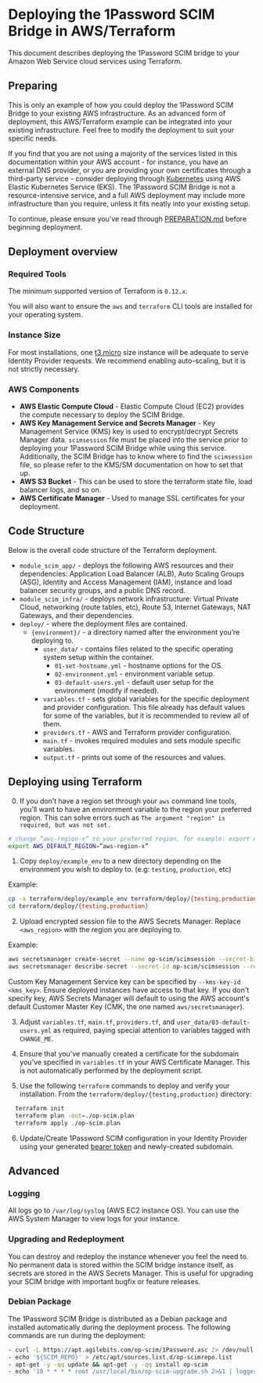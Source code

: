 # Deploying the 1Password SCIM Bridge in AWS/Terraform

This document describes deploying the 1Password SCIM bridge to your Amazon Web Service cloud services using Terraform.


## Preparing

This is only an example of how you could deploy the 1Password SCIM Bridge to your existing AWS infrastructure. As an advanced form of deployment, this AWS/Terraform example can be integrated into your existing infrastructure. Feel free to modify the deployment to suit your specific needs.

If you find that you are not using a majority of the services listed in this documentation within your AWS account - for instance, you have an external DNS provider, or you are providing your own certificates through a third-party service - consider deploying through [Kubernetes](https://github.com/1Password/scim-examples/tree/master/kubernetes/README.md) using AWS Elastic Kubernetes Service (EKS). The 1Password SCIM Bridge is not a resource-intensive service, and a full AWS deployment may include more infrastructure than you require, unless it fits neatly into your existing setup.

To continue, please ensure you've read through [PREPARATION.md](/PREPARATION.md) before beginning deployment.


## Deployment overview

### Required Tools

The minimum supported version of Terraform is `0.12.x`.

You will also want to ensure the `aws` and `terraform` CLI tools are installed for your operating system.


### Instance Size

For most installations, one [t3.micro](https://github.com/1Password/scim-examples/tree/master/aws-terraform/terraform/deploy/example_env/variables.tf#L96) size instance will be adequate to serve Identity Provider requests. We recommend enabling auto-scaling, but it is not strictly necessary.


### AWS Components

* **AWS Elastic Compute Cloud** - Elastic Compute Cloud (EC2) provides the compute necessary to deploy the SCIM Bridge.
* **AWS Key Management Service and Secrets Manager** - Key Management Service (KMS) key is used to encrypt/decrypt Secrets Manager data. `scimsession` file must be placed into the service prior to deploying your 1Password SCIM Bridge while using this service. Additionally, the SCIM Bridge has to know where to find the `scimsession` file, so please refer to the KMS/SM documentation on how to set that up.
* **AWS S3 Bucket** - This can be used to store the terraform state file, load balancer logs, and so on.
* **AWS Certificate Manager** - Used to manage SSL certificates for your deployment.


## Code Structure

Below is the overall code structure of the Terraform deployment.

- `module_scim_app/` - deploys the following AWS resources and their dependencies: Application Load Balancer (ALB), Auto Scaling Groups (ASG), Identity and Access Management (IAM), instance and load balancer security groups, and a public DNS record.
- `module_scim_infra/` - deploys network infrastructure: Virtual Private Cloud, networking (route tables, etc), Route 53, Internet Gateways, NAT Gateways, and their dependencies.
- `deploy/` - where the deployment files are contained.
    - `{environment}/` - a directory named after the environment you’re deploying to.
        - `user_data/` - contains files related to the specific operating system setup within the container.
            - `01-set-hostname.yml` - hostname options for the OS.
            - `02-environment.yml` - environment variable setup.
            - `03-default-users.yml` - default user setup for the environment (modify if needed).
        - `variables.tf` - sets global variables for the specific deployment and provider configuration. This file already has default values for some of the variables, but it is recommended to review all of them.
        - `providers.tf` - AWS and Terraform provider configuration.
        - `main.tf` - invokes required modules and sets module specific variables.
        - `output.tf` - prints out some of the resources and values.


## Deploying using Terraform

0. If you don’t have a region set through your `aws` command line tools, you’ll want to have an environment variable to the region your preferred region. This can solve errors such as `The argument "region" is required, but was not set.`

```bash
# change “aws-region-x” to your preferred region, for example: export AWS_DEFAULT_REGION=”us-east-2”
export AWS_DEFAULT_REGION=”aws-region-x”
```

1. Copy `deploy/example_env` to a new directory depending on the environment you wish to deploy to. (e.g: `testing`, `production`, etc)

Example:
```bash
cp -a terraform/deploy/example_env terraform/deploy/{testing,production}
cd terraform/deploy/{testing,production}
```

2. Upload encrypted session file to the AWS Secrets Manager. Replace `<aws_region>` with the region you are deploying to.

Example:
```bash
aws secretsmanager create-secret --name op-scim/scimsession --secret-binary file:///path/to/scimsession --region <aws_region> --cli-binary-format raw-in-base64-out
aws secretsmanager describe-secret --secret-id op-scim/scimsession --region <aws_region>
```

Custom Key Management Service key can be specified by `--kms-key-id <kms_key>`. Ensure deployed instances have access to that key. If you don't specify key, AWS Secrets Manager will default to using the AWS account's default Customer Master Key (CMK, the one named `aws/secretsmanager`).

3. Adjust `variables.tf`, `main.tf`, `providers.tf`, and `user_data/03-default-users.yml` as required, paying special attention to variables tagged with `CHANGE_ME`.

4. Ensure that you've manually created a certificate for the subdomain you've specified in `variables.tf` in your AWS Certificate Manager. This is not automatically performed by the deployment script.

5. Use the following `terraform` commands to deploy and verify your installation. From the `terraform/deploy/{testing,production}` directory:

```bash
  terraform init
  terraform plan -out=./op-scim.plan
  terraform apply ./op-scim.plan
```

6. Update/Create 1Password SCIM configuration in your Identity Provider using your generated [bearer token](/PREPARATION.md) and newly-created subdomain.


## Advanced

### Logging

All logs go to `/var/log/syslog` (AWS EC2 instance OS). You can use the AWS System Manager to view logs for your instance.


### Upgrading and Redeployment

You can destroy and redeploy the instance whenever you feel the need to. No permanent data is stored within the SCIM bridge instance itself, as secrets are stored in the AWS Secrets Manager. This is useful for upgrading your SCIM bridge with important bugfix or feature releases.


### Debian Package

The 1Password SCIM Bridge is distributed as a Debian package and installed automatically during the deployment process. The following commands are run during the deployment:

```bash
- curl -L https://apt.agilebits.com/op-scim/1Password.asc 2> /dev/null | apt-key add -
- echo '${SCIM_REPO}' > /etc/apt/sources.list.d/op-scimrepo.list
- apt-get -y -qq update && apt-get -y -qq install op-scim
- echo '10 * * * * root /usr/local/bin/op-scim-upgrade.sh 2>&1 | logger -t op-scim-deploy-cron' > /etc/cron.d/50_op-scim && chmod 0644 /etc/cron.d/50_op-scim
```
